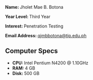 
<b>Name: </b>Jholet Mae B. Botona

<b>Year Level: </b>Third Year

<b>Interest: </b>Penetration Testing

<b>Email Address: </b>qjmbbotona@tip.edu.ph
## Computer Specs
* <b>CPU: </b>Intel Pentium N4200 @ 1.10GHz
* <b>RAM: </b>4 GB
* <b>Disk: </b>500 GB

